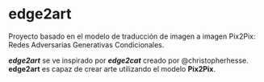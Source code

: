 # edge2art
Proyecto basado en el modelo de traducción de imagen a imagen Pix2Pix: Redes Adversarias Generativas Condicionales.

***edge2art*** se ve inspirado por ***edge2cat*** creado por @christopherhesse. **edge2art** es capaz de crear arte utilizando el modelo **Pix2Pix**.
